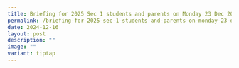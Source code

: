 ```yaml
---
title: Briefing for 2025 Sec 1 students and parents on Monday 23 Dec 2024
permalink: /briefing-for-2025-sec-1-students-and-parents-on-monday-23-dec-2024/
date: 2024-12-16
layout: post
description: ""
image: ""
variant: tiptap
---
```

